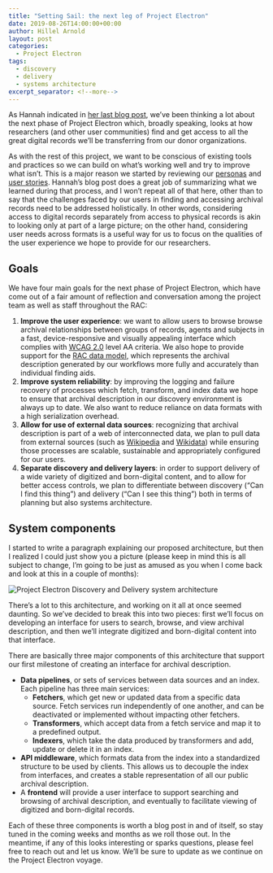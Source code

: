 ```yaml
---
title: "Setting Sail: the next leg of Project Electron"
date: 2019-08-26T14:00:00+00:00
author: Hillel Arnold
layout: post
categories:
  - Project Electron
tags:
  - discovery
  - delivery
  - systems architecture
excerpt_separator: <!--more-->
---
```

As Hannah indicated in [her last blog post](https://blog.rockarch.org/project-electron-revisiting-personas-user-stories), we’ve been thinking a lot about the next phase of Project Electron which, broadly speaking, looks at how researchers (and other user communities) find and get access to all the great digital records we’ll be transferring from our donor organizations.

As with the rest of this project, we want to be conscious of existing tools and practices so we can build on what’s working well and try to improve what isn’t. This is a major reason we started by reviewing our [personas](https://github.com/RockefellerArchiveCenter/personas/tree/master/project-electron-personas) and [user stories](https://github.com/RockefellerArchiveCenter/project_electron/tree/master/user-stories). Hannah’s blog post does a great job of summarizing what we learned during that process, and I won’t repeat all of that here, other than to say that the challenges faced by our users in finding and accessing archival records need to be addressed holistically. In other words, considering access to digital records separately from access to physical records is akin to looking only at part of a large picture; on the other hand, considering user needs across formats is a useful way for us to focus on the qualities of the user experience we hope to provide for our researchers.

<!--more-->

## Goals

We have four main goals for the next phase of Project Electron, which have come out of a fair amount of reflection and conversation among the project team as well as staff throughout the RAC:

1. **Improve the user experience**: we want to allow users to browse browse archival relationships between groups of records, agents and subjects in a fast, device-responsive and visually appealing interface which complies with [WCAG 2.0](https://www.w3.org/WAI/standards-guidelines/wcag/) level AA criteria. We also hope to provide support for the [RAC data model](https://github.com/RockefellerArchiveCenter/rac-data-model), which represents the archival description generated by our workflows more fully and accurately than individual finding aids.
2. **Improve system reliability**: by improving the logging and failure recovery of processes which fetch, transform, and index data we hope to ensure that archival description in our discovery environment is always up to date. We also want to reduce reliance on data formats with a high serialization overhead.
3. **Allow for use of external data sources**: recognizing that archival description is part of a web of interconnected data, we plan to pull data from external sources (such as [Wikipedia](https://www.wikipedia.org/) and [Wikidata](https://www.wikidata.org/wiki/Wikidata:Main_Page)) while ensuring those processes are scalable, sustainable and appropriately configured for our users.
4. **Separate discovery and delivery layers**: in order to support delivery of a wide variety of digitized and born-digital content, and to allow for better access controls, we plan to differentiate between discovery (“Can I find this thing”) and delivery (“Can I see this thing”) both in terms of planning but also systems architecture.

## System components

I started to write a paragraph explaining our proposed architecture, but then I realized I could just show you a picture (please keep in mind this is all subject to change, I’m going to be just as amused as you when I come back and look at this in a couple of months):

![Project Electron Discovery and Delivery system architecture]({{site.baseurl}}/assets/img/discovery-delivery.png)

There’s a lot to this architecture, and working on it all at once seemed daunting. So we’ve decided to break this into two pieces: first we’ll focus on developing an interface for users to search, browse, and view archival description, and then we’ll integrate digitized and born-digital content into that interface.

There are basically three major components of this architecture that support our first milestone of creating an interface for archival description.

*   **Data pipelines**, or sets of services between data sources and an index.  Each pipeline has three main services:
    *   **Fetchers**, which get new or updated data from a specific data source. Fetch services run independently of one another, and can be deactivated or implemented without impacting other fetchers.
    *   **Transformers**, which accept data from a fetch service and map it to a predefined output.
    *   **Indexers**, which take the data produced by transformers and add, update or delete it in an index.
*   **API middleware**, which formats data from the index into a standardized structure to be used by clients. This allows us to decouple the index from interfaces, and creates a stable representation of all our public archival description.
*   A **frontend** will provide a user interface to support searching and browsing of archival description, and eventually to facilitate viewing of digitized and born-digital records.

Each of these three components is worth a blog post in and of itself, so stay tuned in the coming weeks and months as we roll those out. In the meantime, if any of this looks interesting or sparks questions, please feel free to reach out and let us know. We’ll be sure to update as we continue on the Project Electron voyage.
